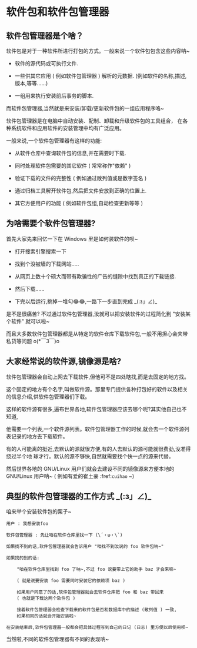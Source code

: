 # 软件包和软件包管理器

## 软件包管理器是个啥？

软件包是对于一种软件所进行打包的方式。一般来说一个软件包包含这些内容呐~

* 软件的源代码或可执行文件.

* 一些供其它应用 ( 例如软件包管理器 ) 解析的元数据. (例如软件的名称,描述,版本,等等......)

* 一组用来执行安装前后事务的脚本.

而软件包管理器,当然就是来安装/卸载/更新软件包的一组应用程序咯~

软件包管理器是在电脑中自动安装、配制、卸载和升级软件包的工具组合，
在各种系统软件和应用软件的安装管理中均有广泛应用。

一般来说,一个软件包管理器有这样的功能:

* 从软件仓库中查询软件包的信息,并在需要时下载.

* 同时处理软件包需要的其它软件 ( 常常称作"依赖" )

* 验证下载的文件的完整性 ( 例如通过散列值或是数字签名 )

* 通过归档工具解开软件包,然后把文件安放到正确的位置上.

* 其它方便用户的功能 ( 例如软件包组,自动检查更新等等 )

## 为啥需要个软件包管理器?

首先大家先来回忆一下在 Windows 里是如何装软件的呗~

* 打开搜索引擎搜索一下

* 找到个没被墙的下载网站.....

* 从网页上数十个硕大而带有欺骗性的广告的缝隙中找到真正的下载链接.

* 然后下载......

* 下完以后运行,挑掉一堆勾😂😂,一路下一步直到完成 \_(:з」∠)\_

是不是很痛苦? 不过通过软件包管理器,汝就可以把安装软件的过程简化到 "安装某个软件" 就可以啦~

而且大多数软件包管理器都是从特定的软件仓库下载软件包,一般不用担心会夹带私货等问题 o(\*￣3￣)o

## 大家经常说的软件源,镜像源是啥?

软件包管理器会自动上网去下载软件,但他可不是四处瞎找,而是去固定的地方找。

这个固定的地方有个名字,叫做软件源。那里专门提供各种打包好的软件以及相关的信息介绍,供软件包管理器们下载。

这样的软件源有很多,遍布世界各地,软件包管理器应该去哪个呢?其实他自己也不知道,

他需要一个列表,一个软件源列表。软件包管理器工作的时候,就会去一个软件源列表记录的地方去下载软件。

有的人可能离的挺近,去默认的源就很方便,有的人去默认的源可能就很费劲,没准得绕过半个地
球才行。默认的源不够快,自然就需要找个快一点的源来代替。

然后世界各地的 GNU/Linux 用户们就会去建设不同的镜像源来方便本地的 GNU/Linux 用户呐~ ( 例如有爱的崔土豪 :fref:`cuihao` ~)


典型的软件包管理器的工作方式 \_(:з」∠)\_
-------------------------------------------

咱来举个安装软件包的栗子~

    用户 : 我想安装foo
    
    软件包管理器 : 先让咱在软件仓库里找一下 (\´・ω・\`)
    
    如果找不到的话,软件包管理器就会告诉用户 "咱找不到汝说的 foo 软件包呐~"
    
    如果找的到的话:
        
        "咱在软件仓库里找到 foo 了呐~,不过 foo 说要带上它的助手 baz 才会来嘛~
        
        ( 就是说要安装 foo 需要同时安装它的依赖项 baz )
        
        如果用户同意了的话,软件包管理器就会去软件仓库把 foo 和 baz 带回来 
        ( 也就是下载这两个软件包 )
        
        接着软件包管理器会检查下载来的软件包是否和数据库中的描述 (散列值 ) 一致,
        如果相同的话就会开始安装啦~
        
    在安装结束后,软件包管理器一般都会把具体过程写到自己的日记 (日志) 里方便以后使用呗~
    
当然啦,不同的软件包管理器有不同的表现呐~
